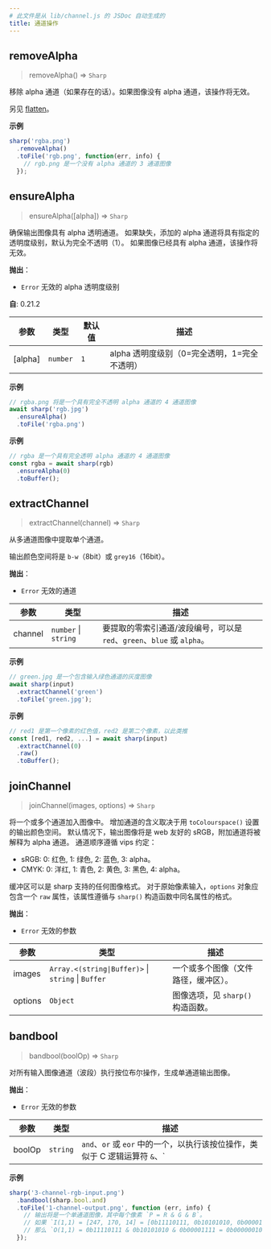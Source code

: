 ```yaml
---
# 此文件是从 lib/channel.js 的 JSDoc 自动生成的
title: 通道操作
---
```


## removeAlpha
> removeAlpha() ⇒ <code>Sharp</code>

移除 alpha 通道（如果存在的话）。如果图像没有 alpha 通道，该操作将无效。

另见 [flatten](/api-operation#flatten)。

**示例**  
```js
sharp('rgba.png')
  .removeAlpha()
  .toFile('rgb.png', function(err, info) {
    // rgb.png 是一个没有 alpha 通道的 3 通道图像
  });
```

## ensureAlpha
> ensureAlpha([alpha]) ⇒ <code>Sharp</code>

确保输出图像具有 alpha 透明通道。
如果缺失，添加的 alpha 通道将具有指定的透明度级别，默认为完全不透明（1）。
如果图像已经具有 alpha 通道，该操作将无效。

**抛出**：

- <code>Error</code> 无效的 alpha 透明度级别

**自**: 0.21.2  

| 参数 | 类型 | 默认值 | 描述 |
| --- | --- | --- | --- |
| [alpha] | <code>number</code> | <code>1</code> | alpha 透明度级别（0=完全透明，1=完全不透明） |

**示例**  
```js
// rgba.png 将是一个具有完全不透明 alpha 通道的 4 通道图像
await sharp('rgb.jpg')
  .ensureAlpha()
  .toFile('rgba.png')
```
**示例**  
```js
// rgba 是一个具有完全透明 alpha 通道的 4 通道图像
const rgba = await sharp(rgb)
  .ensureAlpha(0)
  .toBuffer();
```

## extractChannel
> extractChannel(channel) ⇒ <code>Sharp</code>

从多通道图像中提取单个通道。

输出颜色空间将是 `b-w`（8bit）或 `grey16`（16bit）。

**抛出**：

- <code>Error</code> 无效的通道

| 参数 | 类型 | 描述 |
| --- | --- | --- |
| channel | <code>number</code> \| <code>string</code> | 要提取的零索引通道/波段编号，可以是 `red`、`green`、`blue` 或 `alpha`。 |

**示例**  
```js
// green.jpg 是一个包含输入绿色通道的灰度图像
await sharp(input)
  .extractChannel('green')
  .toFile('green.jpg');
```
**示例**  
```js
// red1 是第一个像素的红色值，red2 是第二个像素，以此类推
const [red1, red2, ...] = await sharp(input)
  .extractChannel(0)
  .raw()
  .toBuffer();
```

## joinChannel
> joinChannel(images, options) ⇒ <code>Sharp</code>

将一个或多个通道加入图像中。
增加通道的含义取决于用 `toColourspace()` 设置的输出颜色空间。
默认情况下，输出图像将是 web 友好的 sRGB，附加通道将被解释为 alpha 通道。
通道顺序遵循 vips 约定：
- sRGB: 0: 红色, 1: 绿色, 2: 蓝色, 3: alpha。
- CMYK: 0: 洋红, 1: 青色, 2: 黄色, 3: 黑色, 4: alpha。

缓冲区可以是 sharp 支持的任何图像格式。
对于原始像素输入，`options` 对象应包含一个 `raw` 属性，该属性遵循与 `sharp()` 构造函数中同名属性的格式。

**抛出**：

- <code>Error</code> 无效的参数

| 参数 | 类型 | 描述 |
| --- | --- | --- |
| images | <code>Array.&lt;(string\|Buffer)&gt;</code> \| <code>string</code> \| <code>Buffer</code> | 一个或多个图像（文件路径，缓冲区）。 |
| options | <code>Object</code> | 图像选项，见 `sharp()` 构造函数。 |

## bandbool
> bandbool(boolOp) ⇒ <code>Sharp</code>

对所有输入图像通道（波段）执行按位布尔操作，生成单通道输出图像。

**抛出**：

- <code>Error</code> 无效的参数

| 参数 | 类型 | 描述 |
| --- | --- | --- |
| boolOp | <code>string</code> | `and`、`or` 或 `eor` 中的一个，以执行该按位操作，类似于 C 逻辑运算符 `&`、`|` 和 `^`。 |

**示例**  
```js
sharp('3-channel-rgb-input.png')
  .bandbool(sharp.bool.and)
  .toFile('1-channel-output.png', function (err, info) {
    // 输出将是一个单通道图像，其中每个像素 `P = R & G & B`。
    // 如果 `I(1,1) = [247, 170, 14] = [0b11110111, 0b10101010, 0b00001111]`
    // 那么 `O(1,1) = 0b11110111 & 0b10101010 & 0b00001111 = 0b00000010 = 2`。
  });
```
